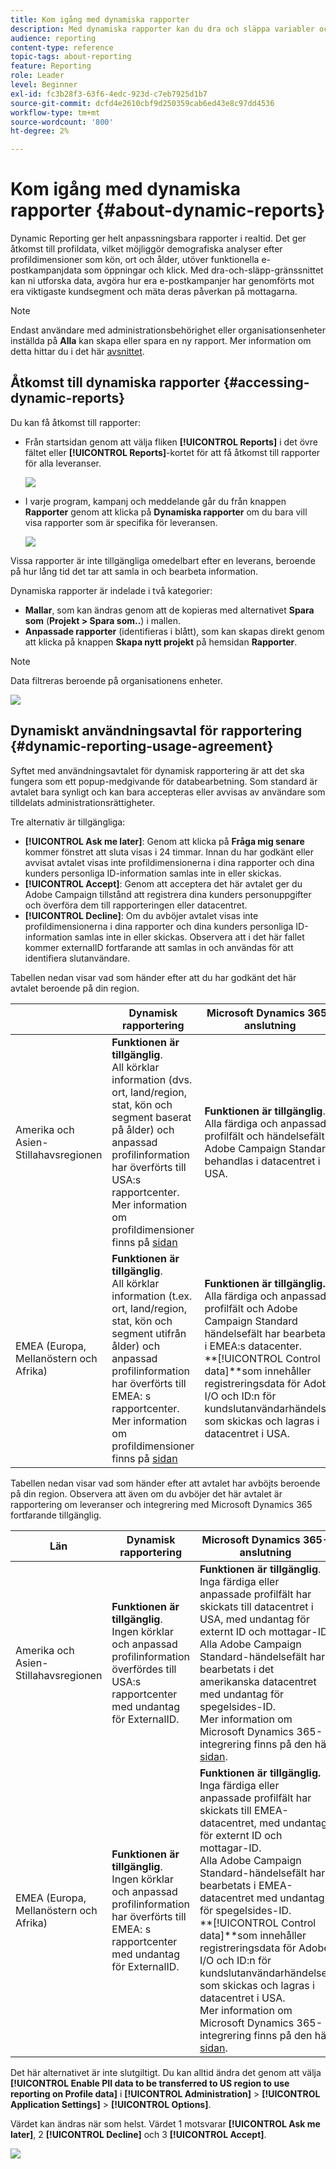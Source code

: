 ```yaml
---
title: Kom igång med dynamiska rapporter
description: Med dynamiska rapporter kan du dra och släppa variabler och dimensioner i frihandsmiljön och analysera hur framgångsrika era kampanjer är.
audience: reporting
content-type: reference
topic-tags: about-reporting
feature: Reporting
role: Leader
level: Beginner
exl-id: fc3b28f3-63f6-4edc-923d-c7eb7925d1b7
source-git-commit: dcfd4e2610cbf9d250359cab6ed43e8c97dd4536
workflow-type: tm+mt
source-wordcount: '800'
ht-degree: 2%

---
```


# Kom igång med dynamiska rapporter {#about-dynamic-reports}

Dynamic Reporting ger helt anpassningsbara rapporter i realtid. Det ger åtkomst till profildata, vilket möjliggör demografiska analyser efter profildimensioner som kön, ort och ålder, utöver funktionella e-postkampanjdata som öppningar och klick. Med dra-och-släpp-gränssnittet kan ni utforska data, avgöra hur era e-postkampanjer har genomförts mot era viktigaste kundsegment och mäta deras påverkan på mottagarna.

>[!NOTE]
>
>Endast användare med administrationsbehörighet eller organisationsenheter inställda på **Alla** kan skapa eller spara en ny rapport. Mer information om detta hittar du i det här [avsnittet](../../administration/using/users-management.md).

## Åtkomst till dynamiska rapporter {#accessing-dynamic-reports}

Du kan få åtkomst till rapporter:

* Från startsidan genom att välja fliken **[!UICONTROL Reports]** i det övre fältet eller **[!UICONTROL Reports]**-kortet för att få åtkomst till rapporter för alla leveranser.

  ![](assets/campaign_reports_access.png)

* I varje program, kampanj och meddelande går du från knappen **Rapporter** genom att klicka på **Dynamiska rapporter** om du bara vill visa rapporter som är specifika för leveransen.

  ![](assets/campaign_reports_description.png)

Vissa rapporter är inte tillgängliga omedelbart efter en leverans, beroende på hur lång tid det tar att samla in och bearbeta information.

Dynamiska rapporter är indelade i två kategorier:

* **Mallar**, som kan ändras genom att de kopieras med alternativet **Spara som** (**Projekt > Spara som..**) i mallen.
* **Anpassade rapporter** (identifieras i blått), som kan skapas direkt genom att klicka på knappen **Skapa nytt projekt** på hemsidan **Rapporter**.

>[!NOTE]
>
>Data filtreras beroende på organisationens enheter.

![](assets/dynamic_report_overview.png)

## Dynamiskt användningsavtal för rapportering {#dynamic-reporting-usage-agreement}

Syftet med användningsavtalet för dynamisk rapportering är att det ska fungera som ett popup-medgivande för databearbetning. Som standard är avtalet bara synligt och kan bara accepteras eller avvisas av användare som tilldelats administrationsrättigheter.

Tre alternativ är tillgängliga:

* **[!UICONTROL Ask me later]**: Genom att klicka på **Fråga mig senare** kommer fönstret att sluta visas i 24 timmar. Innan du har godkänt eller avvisat avtalet visas inte profildimensionerna i dina rapporter och dina kunders personliga ID-information samlas inte in eller skickas.
* **[!UICONTROL Accept]**: Genom att acceptera det här avtalet ger du Adobe Campaign tillstånd att registrera dina kunders personuppgifter och överföra dem till rapporteringen eller datacentret.
* **[!UICONTROL Decline]**: Om du avböjer avtalet visas inte profildimensionerna i dina rapporter och dina kunders personliga ID-information samlas inte in eller skickas. Observera att i det här fallet kommer externalID fortfarande att samlas in och användas för att identifiera slutanvändare.

Tabellen nedan visar vad som händer efter att du har godkänt det här avtalet beroende på din region.

|  | Dynamisk rapportering | Microsoft Dynamics 365-anslutning |
|---|---|---|
| Amerika och Asien-Stillahavsregionen | **Funktionen är tillgänglig**. <br>All körklar information (dvs. ort, land/region, stat, kön och segment baserat på ålder) och anpassad profilinformation har överförts till USA:s rapportcenter. Mer information om profildimensioner finns på [sidan](../../reporting/using/list-of-components.md) | **Funktionen är tillgänglig**. <br>Alla färdiga och anpassade profilfält och händelsefält i Adobe Campaign Standard behandlas i datacentret i USA. |
| EMEA (Europa, Mellanöstern och Afrika) | **Funktionen är tillgänglig**. <br>All körklar information (t.ex. ort, land/region, stat, kön och segment utifrån ålder) och anpassad profilinformation har överförts till EMEA: s rapportcenter. Mer information om profildimensioner finns på [sidan](../../reporting/using/list-of-components.md) | **Funktionen är tillgänglig.** <br>Alla färdiga och anpassade profilfält och Adobe Campaign Standard händelsefält har bearbetats i EMEA:s datacenter. <br>**[!UICONTROL Control data]**som innehåller registreringsdata för Adobe I/O och ID:n för kundslutanvändarhändelser som skickas och lagras i datacentret i USA. |

Tabellen nedan visar vad som händer efter att avtalet har avböjts beroende på din region. Observera att även om du avböjer det här avtalet är rapportering om leveranser och integrering med Microsoft Dynamics 365 fortfarande tillgänglig.

| Län | Dynamisk rapportering | Microsoft Dynamics 365-anslutning |
|---|---|---|
| Amerika och Asien-Stillahavsregionen | **Funktionen är tillgänglig**. <br> Ingen körklar och anpassad profilinformation överfördes till USA:s rapportcenter med undantag för ExternalID. | **Funktionen är tillgänglig**. <br>Inga färdiga eller anpassade profilfält har skickats till datacentret i USA, med undantag för externt ID och mottagar-ID. <br>Alla Adobe Campaign Standard-händelsefält har bearbetats i det amerikanska datacentret med undantag för spegelsides-ID. <br>Mer information om Microsoft Dynamics 365-integrering finns på den här [sidan](../../integrating/using/d365-acs-get-started.md). |
| EMEA (Europa, Mellanöstern och Afrika) | **Funktionen är tillgänglig**. <br>Ingen körklar och anpassad profilinformation har överförts till EMEA: s rapportcenter med undantag för ExternalID. | **Funktionen är tillgänglig.** <br>Inga färdiga eller anpassade profilfält har skickats till EMEA-datacentret, med undantag för externt ID och mottagar-ID. <br>Alla Adobe Campaign Standard-händelsefält har bearbetats i EMEA-datacentret med undantag för spegelsides-ID.  <br>**[!UICONTROL Control data]**som innehåller registreringsdata för Adobe I/O och ID:n för kundslutanvändarhändelser som skickas och lagras i datacentret i USA.<br>Mer information om Microsoft Dynamics 365-integrering finns på den här [sidan](../../integrating/using/d365-acs-get-started.md). |

Det här alternativet är inte slutgiltigt. Du kan alltid ändra det genom att välja **[!UICONTROL Enable PII data to be transferred to US region to use reporting on Profile data]** i **[!UICONTROL Administration]** > **[!UICONTROL Application Settings]** > **[!UICONTROL Options]**.

Värdet kan ändras när som helst. Värdet 1 motsvarar **[!UICONTROL Ask me later]**, 2 **[!UICONTROL Decline]** och 3 **[!UICONTROL Accept]**.

![](assets/pii_window_2.png)
